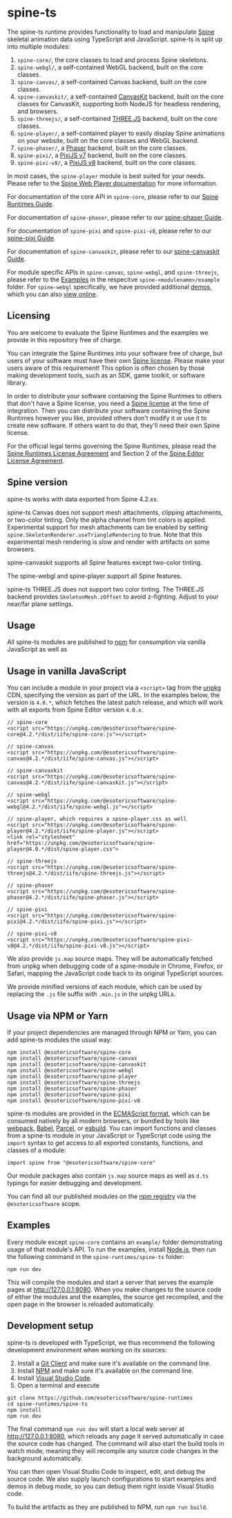# spine-ts

The spine-ts runtime provides functionality to load and manipulate [Spine](http://esotericsoftware.com) skeletal animation data using TypeScript and JavaScript. spine-ts is split
up into multiple modules:

1. `spine-core/`, the core classes to load and process Spine skeletons.
1. `spine-webgl/`, a self-contained WebGL backend, built on the core classes.
1. `spine-canvas/`, a self-contained Canvas backend, built on the core classes.
1. `spine-canvaskit/`, a self-contained [CanvasKit](https://skia.org/docs/user/modules/canvaskit/) backend, built on the core classes for CanvasKit, supporting both NodeJS for headless rendering, and browsers.
1. `spine-threejs/`, a self-contained [THREE.JS](https://threejs.org/) backend, built on the core classes.
1. `spine-player/`, a self-contained player to easily display Spine animations on your website, built on the core classes and WebGL backend.
1. `spine-phaser/`, a [Phaser](https://phaser.io/) backend, built on the core classes.
1. `spine-pixi/`, a [PixiJS v7](https://pixijs.com/) backend, built on the core classes.
1. `spine-pixi-v8/`, a [PixiJS v8](https://pixijs.com/) backend, built on the core classes.

In most cases, the `spine-player` module is best suited for your needs. Please refer to the [Spine Web Player documentation](https://esotericsoftware.com/spine-player) for more information.

For documentation of the core API in `spine-core`, please refer to our [Spine Runtimes Guide](http://esotericsoftware.com/spine-runtimes-guide).

For documentation of `spine-phaser`, please refer to our [spine-phaser Guide](https://esotericsoftware.com/spine-phaser).

For documentation of `spine-pixi` and `spine-pixi-v8`, please refer to our [spine-pixi Guide](https://esotericsoftware.com/spine-pixi).

For documentation of `spine-canvaskit`, please refer to our [spine-canvaskit Guide](https://esotericsoftware.com/spine-canvaskit).

For module specific APIs in `spine-canvas`, `spine-webgl`, and `spine-threejs`, please refer to the [Examples](#examples) in the respecitve `spine-<modulename>/example` folder. For `spine-webgl` specifically, we have provided additional [demos](spine-webgl/demos), which you can also [view online](http://esotericsoftware.com/spine-demos).

## Licensing

You are welcome to evaluate the Spine Runtimes and the examples we provide in this repository free of charge.

You can integrate the Spine Runtimes into your software free of charge, but users of your software must have their own [Spine license](https://esotericsoftware.com/spine-purchase). Please make your users aware of this requirement! This option is often chosen by those making development tools, such as an SDK, game toolkit, or software library.

In order to distribute your software containing the Spine Runtimes to others that don't have a Spine license, you need a [Spine license](https://esotericsoftware.com/spine-purchase) at the time of integration. Then you can distribute your software containing the Spine Runtimes however you like, provided others don't modify it or use it to create new software. If others want to do that, they'll need their own Spine license.

For the official legal terms governing the Spine Runtimes, please read the [Spine Runtimes License Agreement](http://esotericsoftware.com/spine-runtimes-license) and Section 2 of the [Spine Editor License Agreement](http://esotericsoftware.com/spine-editor-license#s2).

## Spine version

spine-ts works with data exported from Spine 4.2.xx.

spine-ts Canvas does not support mesh attachments, clipping attachments, or two-color tinting. Only the alpha channel from tint colors is applied. Experimental support for mesh attachments can be enabled by setting `spine.SkeletonRenderer.useTriangleRendering` to true. Note that this experimental mesh rendering is slow and render with artifacts on some browsers.

spine-canvaskit supports all Spine features except two-color tinting.

The spine-webgl and spine-player support all Spine features.

spine-ts THREE.JS does not support two color tinting. The THREE.JS backend provides `SkeletonMesh.zOffset` to avoid z-fighting. Adjust to your near/far plane settings.

## Usage

All spine-ts modules are published to [npm](http://npmjs.com) for consumption via vanilla JavaScript as well as

## Usage in vanilla JavaScript

You can include a module in your project via a `<script>` tag from the [unpkg](https://unpkg.com/) CDN, specifying the version as part of the URL. In the examples below, the version is `4.0.*`, which fetches the latest patch release, and which will work with all exports from Spine Editor version `4.0.x`.

```
// spine-core
<script src="https://unpkg.com/@esotericsoftware/spine-core@4.2.*/dist/iife/spine-core.js"></script>

// spine-canvas
<script src="https://unpkg.com/@esotericsoftware/spine-canvas@4.2.*/dist/iife/spine-canvas.js"></script>

// spine-canvaskit
<script src="https://unpkg.com/@esotericsoftware/spine-canvas@4.2.*/dist/iife/spine-canvaskit.js"></script>

// spine-webgl
<script src="https://unpkg.com/@esotericsoftware/spine-webgl@4.2.*/dist/iife/spine-webgl.js"></script>

// spine-player, which requires a spine-player.css as well
<script src="https://unpkg.com/@esotericsoftware/spine-player@4.2.*/dist/iife/spine-player.js"></script>
<link rel="stylesheet" href="https://unpkg.com/@esotericsoftware/spine-player@4.0.*/dist/spine-player.css">

// spine-threejs
<script src="https://unpkg.com/@esotericsoftware/spine-threejs@4.2.*/dist/iife/spine-threejs.js"></script>

// spine-phaser
<script src="https://unpkg.com/@esotericsoftware/spine-phaser@4.2.*/dist/iife/spine-phaser.js"></script>

// spine-pixi
<script src="https://unpkg.com/@esotericsoftware/spine-pixi@4.2.*/dist/iife/spine-pixi.js"></script>

// spine-pixi-v8
<script src="https://unpkg.com/@esotericsoftware/spine-pixi-v8@4.2.*/dist/iife/spine-pixi-v8.js"></script>
```

We also provide `js.map` source maps. They will be automatically fetched from unpkg when debugging code of a spine-module in Chrome, Firefox, or Safari, mapping the JavaScript code back to its original TypeScript sources.

We provide minified versions of each module, which can be used by replacing the `.js` file suffix with `.min.js` in the unpkg URLs.

## Usage via NPM or Yarn

If your project dependencies are managed through NPM or Yarn, you can add spine-ts modules the usual way:

```
npm install @esotericsoftware/spine-core
npm install @esotericsoftware/spine-canvas
npm install @esotericsoftware/spine-canvaskit
npm install @esotericsoftware/spine-webgl
npm install @esotericsoftware/spine-player
npm install @esotericsoftware/spine-threejs
npm install @esotericsoftware/spine-phaser
npm install @esotericsoftware/spine-pixi
npm install @esotericsoftware/spine-pixi-v8
```

spine-ts modules are provided in the [ECMAScript format](https://developer.mozilla.org/en-US/docs/Web/JavaScript/Guide/Modules), which can be consumed natively by all modern browsers, or bundled by tools like [webpack](https://webpack.js.org/), [Babel](https://babeljs.io/), [Parcel](https://parceljs.org/), or [esbuild](https://esbuild.github.io/). You can import functions and classes from a spine-ts module in your JavaScript or TypeScript code using the `import` syntax to get access to all exported constants, functions, and classes of a module:

```
import spine from "@esotericsoftware/spine-core"
```

Our module packages also contain `js.map` source maps as well as `d.ts` typings for easier debugging and development.

You can find all our published modules on the [npm registry](https://www.npmjs.com/search?q=%40esotericsoftware) via the `@esotericsoftware` scope.

## Examples

Every module except `spine-core` contains an `example/` folder demonstrating usage of that module's API. To run the examples, install [Node.js](https://nodejs.org/en/), then run the following command in the `spine-runtimes/spine-ts` folder:

```
npm run dev
```

This will compile the modules and start a server that serves the example pages at http://127.0.0.1:8080. When you make changes to the source code of either the modules and the examples, the source get recompiled, and the open page in the browser is reloaded automatically.

## Development setup

spine-ts is developed with TypeScript, we thus recommend the following development environment when working on its sources:

2. Install a [Git Client](https://git-fork.com/) and make sure it's available on the command line.
1. Install [NPM](https://nodejs.org/en/download/) and make sure it's available on the command line.
1. Install [Visual Studio Code](https://code.visualstudio.com/).
1. Open a terminal and execute

```
git clone https://github.com/esotericsoftware/spine-runtimes
cd spine-runtimes/spine-ts
npm install
npm run dev
```

The final command `npm run dev` will start a local web server at http://127.0.0.1:8080, which reloads any page it served automatically in case the source code has changed. The command will also start the build tools in watch mode, meaning they will recompile any source code changes in the background automatically.

You can then open Visual Studio Code to inspect, edit, and debug the source code. We also supply launch configurations to start examples and demos in debug mode, so you can debug them right inside Visual Studio code.

To build the artifacts as they are published to NPM, run `npm run build`.
